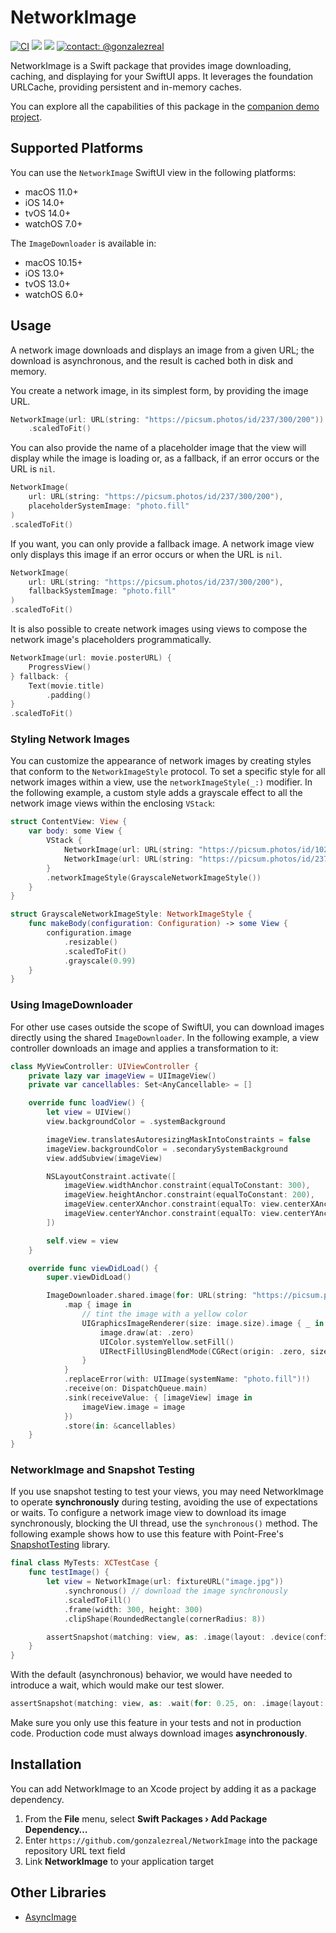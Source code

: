# NetworkImage
[![CI](https://github.com/gonzalezreal/NetworkImage/workflows/CI/badge.svg)](https://github.com/gonzalezreal/NetworkImage/actions?query=workflow%3ACI)
[![](https://img.shields.io/endpoint?url=https%3A%2F%2Fswiftpackageindex.com%2Fapi%2Fpackages%2Fgonzalezreal%2FNetworkImage%2Fbadge%3Ftype%3Dswift-versions)](https://swiftpackageindex.com/gonzalezreal/NetworkImage)
[![](https://img.shields.io/endpoint?url=https%3A%2F%2Fswiftpackageindex.com%2Fapi%2Fpackages%2Fgonzalezreal%2FNetworkImage%2Fbadge%3Ftype%3Dplatforms)](https://swiftpackageindex.com/gonzalezreal/NetworkImage)
[![contact: @gonzalezreal](https://img.shields.io/badge/contact-@gonzalezreal-blue.svg?style=flat)](https://twitter.com/gonzalezreal)

NetworkImage is a Swift package that provides image downloading, caching, and displaying for your SwiftUI apps. It leverages the foundation URLCache, providing persistent and in-memory caches.

You can explore all the capabilities of this package in the [companion demo project](Examples/NetworkImageDemo).

## Supported Platforms

You can use the `NetworkImage` SwiftUI view in the following platforms:

* macOS 11.0+
* iOS 14.0+
* tvOS 14.0+
* watchOS 7.0+

The `ImageDownloader` is available in: 

* macOS 10.15+
* iOS 13.0+
* tvOS 13.0+
* watchOS 6.0+

## Usage
A network image downloads and displays an image from a given URL; the download is asynchronous, and the result is cached both in disk and memory.

You create a network image, in its simplest form, by providing the image URL.

```swift
NetworkImage(url: URL(string: "https://picsum.photos/id/237/300/200"))
    .scaledToFit()
```

You can also provide the name of a placeholder image that the view will display while the image is loading or, as a fallback, if an error occurs or the URL is `nil`.

```swift
NetworkImage(
    url: URL(string: "https://picsum.photos/id/237/300/200"),
    placeholderSystemImage: "photo.fill"
)
.scaledToFit()
```

If you want, you can only provide a fallback image. A network image view only displays this image if an error occurs or when the URL is `nil`.

```swift
NetworkImage(
    url: URL(string: "https://picsum.photos/id/237/300/200"),
    fallbackSystemImage: "photo.fill"
)
.scaledToFit()
```

It is also possible to create network images using views to compose the network image's placeholders programmatically.

```swift
NetworkImage(url: movie.posterURL) {
    ProgressView()
} fallback: {
    Text(movie.title)
        .padding()
}
.scaledToFit()
```

### Styling Network Images
You can customize the appearance of network images by creating styles that conform to the `NetworkImageStyle` protocol. To set a specific style for all network images within a view, use the `networkImageStyle(_:)` modifier. In the following example, a custom style adds a grayscale effect to all the network image views within the enclosing `VStack`:

```swift
struct ContentView: View {
    var body: some View {
        VStack {
            NetworkImage(url: URL(string: "https://picsum.photos/id/1025/300/200"))
            NetworkImage(url: URL(string: "https://picsum.photos/id/237/300/200"))
        }
        .networkImageStyle(GrayscaleNetworkImageStyle())
    }
}

struct GrayscaleNetworkImageStyle: NetworkImageStyle {
    func makeBody(configuration: Configuration) -> some View {
        configuration.image
            .resizable()
            .scaledToFit()
            .grayscale(0.99)
    }
}
```

### Using ImageDownloader
For other use cases outside the scope of SwiftUI, you can download images directly using the shared `ImageDownloader`. In the following example, a view controller downloads an image and applies a transformation to it:
  
  ```swift
  class MyViewController: UIViewController {
      private lazy var imageView = UIImageView()
      private var cancellables: Set<AnyCancellable> = []

      override func loadView() {
          let view = UIView()
          view.backgroundColor = .systemBackground

          imageView.translatesAutoresizingMaskIntoConstraints = false
          imageView.backgroundColor = .secondarySystemBackground
          view.addSubview(imageView)

          NSLayoutConstraint.activate([
              imageView.widthAnchor.constraint(equalToConstant: 300),
              imageView.heightAnchor.constraint(equalToConstant: 200),
              imageView.centerXAnchor.constraint(equalTo: view.centerXAnchor),
              imageView.centerYAnchor.constraint(equalTo: view.centerYAnchor),
          ])

          self.view = view
      }

      override func viewDidLoad() {
          super.viewDidLoad()

          ImageDownloader.shared.image(for: URL(string: "https://picsum.photos/id/237/300/200")!)
              .map { image in
                  // tint the image with a yellow color
                  UIGraphicsImageRenderer(size: image.size).image { _ in
                      image.draw(at: .zero)
                      UIColor.systemYellow.setFill()
                      UIRectFillUsingBlendMode(CGRect(origin: .zero, size: image.size), .multiply)
                  }
              }
              .replaceError(with: UIImage(systemName: "photo.fill")!)
              .receive(on: DispatchQueue.main)
              .sink(receiveValue: { [imageView] image in
                  imageView.image = image
              })
              .store(in: &cancellables)
      }
  }
```

### NetworkImage and Snapshot Testing
If you use snapshot testing to test your views, you may need NetworkImage to operate **synchronously** during testing, avoiding the use of expectations or waits. To configure a network image view to download its image synchronously, blocking the UI thread,  use the `synchronous()` method. The following example shows how to use this feature with Point-Free's [SnapshotTesting](https://github.com/pointfreeco/swift-snapshot-testing) library.

```swift
final class MyTests: XCTestCase {
    func testImage() {
        let view = NetworkImage(url: fixtureURL("image.jpg"))
            .synchronous() // download the image synchronously
            .scaledToFill()
            .frame(width: 300, height: 300)
            .clipShape(RoundedRectangle(cornerRadius: 8))

        assertSnapshot(matching: view, as: .image(layout: .device(config: .iPhoneSe)))
    }
}
```

With the default (asynchronous) behavior, we would have needed to introduce a wait, which would make our test slower.

```swift
assertSnapshot(matching: view, as: .wait(for: 0.25, on: .image(layout: .device(config: .iPhoneSe))))
```

Make sure you only use this feature in your tests and not in production code. Production code must always download images **asynchronously**.

## Installation
You can add NetworkImage to an Xcode project by adding it as a package dependency.
1. From the **File** menu, select **Swift Packages › Add Package Dependency…**
1. Enter `https://github.com/gonzalezreal/NetworkImage` into the package repository URL text field
1. Link **NetworkImage** to your application target

## Other Libraries
* [AsyncImage](https://github.com/V8tr/AsyncImage)
